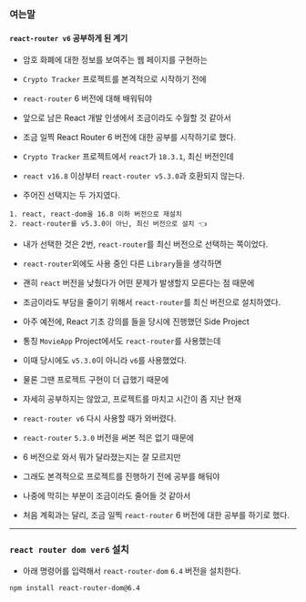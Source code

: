 
### 여는말

#### `react-router v6` 공부하게 된 계기

- 암호 화폐에 대한 정보를 보여주는 웹 페이지를 구현하는
- `Crypto Tracker` 프로젝트를 본격적으로 시작하기 전에
- `react-router` 6 버전에 대해 배워둬야 
- 앞으로 남은 React 개발 인생에서 조금이라도 수월할 것 같아서
- 조금 일찍 React Router 6 버전에 대한 공부를 시작하기로 했다.

- `Crypto Tracker` 프로젝트에서 `react`가 `18.3.1`, 최신 버전인데
- `react v16.8` 이상부터 `react-router v5.3.0`과 호환되지 않는다.
- 주어진 선택지는 두 가지였다.

```
1. react, react-dom을 16.8 이하 버전으로 재설치
2. react-router를 v5.3.0이 아닌, 최신 버전으로 설치 👈
```

- 내가 선택한 것은 2번, `react-router`를 최신 버전으로 선택하는 쪽이었다.
- `react-router`외에도 사용 중인 다른 `Library`들을 생각하면
- 괜히 `react` 버전을 낮췄다가 어떤 문제가 발생할지 모른다는 점 때문에
- 조금이라도 부담을 줄이기 위해서 `react-router`를 최신 버전으로 설치하였다.

- 아주 예전에, React 기초 강의를 들을 당시에 진행했던 Side Project
- 통칭 `MovieApp` Project에서도 `react-router`를 사용했는데
- 이때 당시에도 `v5.3.0`이 아니라 `v6`를 사용했었다.

- 물론 그땐 프로젝트 구현이 더 급했기 때문에
- 자세히 공부하지는 않았고, 프로젝트를 마치고 시간이 좀 지난 현재
- `react-router v6` 다시 사용할 때가 와버렸다.

- `react-router` `5.3.0` 버전을 써본 적은 없기 때문에
- 6 버전으로 와서 뭐가 달라졌는지는 잘 모르지만
- 그래도 본격적으로 프로젝트를 진행하기 전에 공부를 해둬야
- 나중에 막히는 부분이 조금이라도 줄어들 것 같아서

- 처음 계획과는 달리, 조금 일찍 `react-router` 6 버전에 대한 공부를 하기로 했다. 

---

### `react router dom ver6` 설치

- 아래 명령어를 입력해서 `react-router-dom` `6.4` 버전을 설치한다.

``` shell
npm install react-router-dom@6.4
```